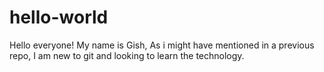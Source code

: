 # hello-world
Hello everyone!
My name is Gish, As i might have mentioned in a previous repo, I am new to git and looking to learn the technology.
